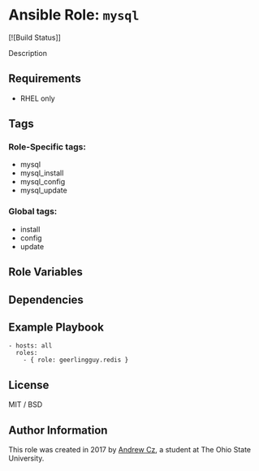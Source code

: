 # Ansible Role: `mysql`

[![Build Status]]

Description

## Requirements

* RHEL only

## Tags

### Role-Specific tags:

* mysql
* mysql_install
* mysql_config
* mysql_update

### Global tags:

* install
* config
* update

## Role Variables


## Dependencies



## Example Playbook

    - hosts: all
      roles:
        - { role: geerlingguy.redis }

## License

MIT / BSD

## Author Information

This role was created in 2017 by [Andrew Cz](https://hobbithole.blue), a student at The Ohio State University.
